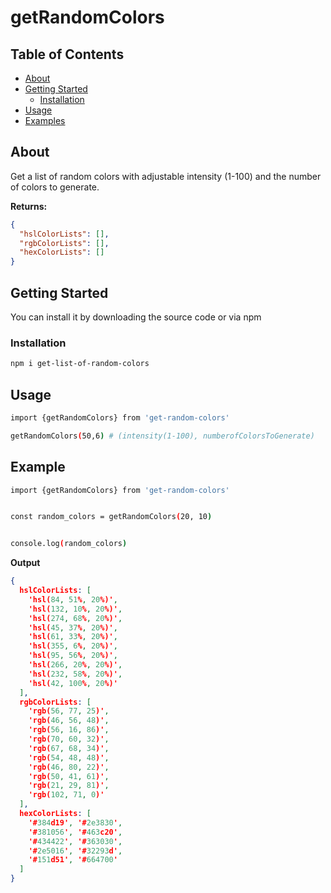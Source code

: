 # getRandomColors

## Table of Contents

- [About](#about)
- [Getting Started](#getting-started)
  - [Installation](#installation)
- [Usage](#usage)
- [Examples](#example)



## About

Get a list of random colors with adjustable intensity (1-100) and the number of colors to generate.

**Returns:**

```json
{
  "hslColorLists": [],
  "rgbColorLists": [],
  "hexColorLists": []
}
```

## Getting Started
You can install it by downloading the source code or via npm

### Installation

```bash
npm i get-list-of-random-colors
``` 


## Usage

```bash
import {getRandomColors} from 'get-random-colors'
```

```bash
getRandomColors(50,6) # (intensity(1-100), numberofColorsToGenerate)
```


## Example

```bash
import {getRandomColors} from 'get-random-colors'


const random_colors = getRandomColors(20, 10)


console.log(random_colors)

```
**Output**

```json
{
  hslColorLists: [
    'hsl(84, 51%, 20%)',
    'hsl(132, 10%, 20%)',
    'hsl(274, 68%, 20%)',
    'hsl(45, 37%, 20%)',
    'hsl(61, 33%, 20%)',
    'hsl(355, 6%, 20%)',
    'hsl(95, 56%, 20%)',
    'hsl(266, 20%, 20%)',
    'hsl(232, 58%, 20%)',
    'hsl(42, 100%, 20%)'
  ],
  rgbColorLists: [
    'rgb(56, 77, 25)',
    'rgb(46, 56, 48)',
    'rgb(56, 16, 86)',
    'rgb(70, 60, 32)',
    'rgb(67, 68, 34)',
    'rgb(54, 48, 48)',
    'rgb(46, 80, 22)',
    'rgb(50, 41, 61)',
    'rgb(21, 29, 81)',
    'rgb(102, 71, 0)'
  ],
  hexColorLists: [
    '#384d19', '#2e3830',
    '#381056', '#463c20',
    '#434422', '#363030',
    '#2e5016', '#32293d',
    '#151d51', '#664700'
  ]
}
```



